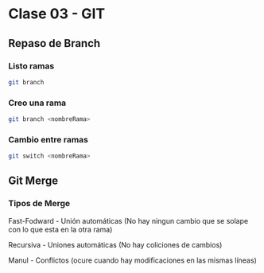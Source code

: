 # Clase 03 - GIT

## Repaso de Branch

### Listo ramas

```sh
git branch
```

### Creo una rama

```sh
git branch <nombreRama>
```

### Cambio entre ramas

```sh
git switch <nombreRama>
```

## Git Merge

### Tipos de Merge

Fast-Fodward - Unión automáticas (No hay ningun cambio que se solape con lo que esta en la otra rama)

Recursiva -  Uniones automáticas (No hay coliciones de cambios)

Manul - Conflictos (ocure cuando hay modificaciones en las mismas líneas)